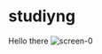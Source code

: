 # studiyng
Hello there
![screen-0](https://user-images.githubusercontent.com/93649485/219489431-778001f7-325f-4abb-bc1d-1062e75b8ce0.jpg)
